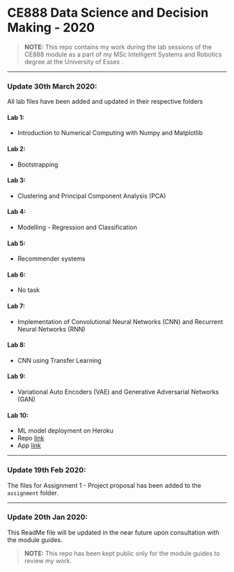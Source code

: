 # CE888 Data Science and Decision Making - 2020

> **NOTE:** This repo contains my work during the lab sessions of the CE888 module as a part of my MSc Intelligent Systems and Robotics degree at the University of Essex 
.

___

### Update 30th March 2020:
All lab files have been added and updated in their respective folders

#### Lab 1:
- Introduction to Numerical Computing with Numpy and Matplotlib

#### Lab 2:
- Bootstrapping

#### Lab 3:
- Clustering and Principal Component Analysis (PCA)


#### Lab 4:
- Modelling - Regression and Classification


#### Lab 5:
- Recommender systems


#### Lab 6:
- No task


#### Lab 7:
- Implementation of Convolutional Neural Networks (CNN) and Recurrent Neural Networks (RNN)

#### Lab 8:
- CNN using Transfer Learning


#### Lab 9:
- Variational Auto Encoders (VAE) and Generative Adversarial Networks (GAN)


#### Lab 10:
- ML model deployment on Heroku
- Repo [link](https://github.com/surajghuwalewala/CE888_ML_Deployment_App)
- App [link](https://ce-888-ml-deploy-app.herokuapp.com/)


___


### Update 19th Feb 2020:
The files for Assignment 1 - Project proposal has been added to the `assignment` folder.

___

### Update 20th Jan 2020:
This ReadMe file will be updated in the near future upon consultation with the module guides. 


> **NOTE:** This repo has been kept public only for the module guides to review my work. 
